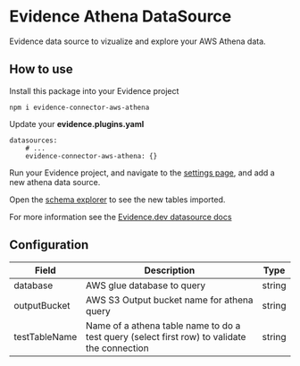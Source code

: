 # Evidence Athena DataSource

Evidence data source to vizualize and explore your AWS Athena data.

## How to use

Install this package into your Evidence project

```
npm i evidence-connector-aws-athena
```

Update your **evidence.plugins.yaml**

```
datasources:
    # ...
    evidence-connector-aws-athena: {}
```

Run your Evidence project, and navigate to the [settings page](http://localhost:3000/settings), and add a new athena data source.

Open the [schema explorer](http://localhost:3000/explore/schema) to see the new tables imported.

For more information see the [Evidence.dev datasource docs](https://docs.evidence.dev/core-concepts/data-sources/)


## Configuration 

| Field         | Description                                                                                  | Type   |
|---------------|----------------------------------------------------------------------------------------------|--------|
| database      | AWS glue database to query                                                                   | string |
| outputBucket  | AWS S3 Output bucket name for athena query                                                   | string |
| testTableName | Name of a athena table name to do a test query (select first row) to validate the connection | string |